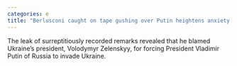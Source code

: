 ```yaml
---
categories: e
title: "Berlusconi caught on tape gushing over Putin heightens anxiety about Italy"
---
```

The leak of surreptitiously recorded remarks revealed that he blamed Ukraine’s president, Volodymyr Zelenskyy, for forcing President Vladimir Putin of Russia to invade Ukraine.